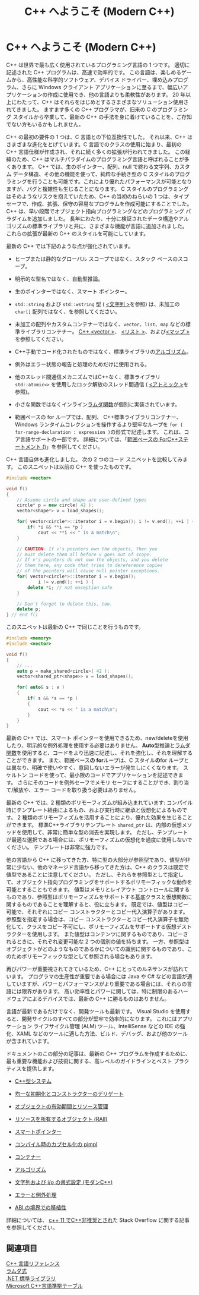 ﻿---
title: C++ へようこそ (Modern C++)
ms.date: 11/04/2016
ms.topic: conceptual
ms.assetid: 1cb1b849-ed9c-4721-a972-fd8f3dab42e2
ms.openlocfilehash: 1f59395001722244cb407ef07ed8a301f08df85b
ms.sourcegitcommit: 0cfc43f90a6cc8b97b24c42efcf5fb9c18762a42
ms.translationtype: MT
ms.contentlocale: ja-JP
ms.lasthandoff: 11/05/2019
ms.locfileid: "73624760"
---
# <a name="welcome-back-to-c-modern-c"></a>C++ へようこそ (Modern C++)

C++ は世界で最も広く使用されているプログラミング言語の 1 つです。 適切に記述された C++ プログラムは、高速で効率的です。 この言語は、楽しめるゲームから、高性能な科学的ソフトウェア、デバイス ドライバー、埋め込みプログラム、さらに Windows クライアント アプリケーションに至るまで、幅広いアプリケーションの作成に使用でき、他の言語よりも柔軟性があります。 20 年以上にわたって、C++ はそれらをはじめとするさまざまなソリューション使用されてきました。 ますます多くの C++ プログラマが、旧来の C のプログラミング スタイルから卒業して、最新の C++ の手法を身に着けていることを、ご存知でない方もいるかもしれません。

C++ の最初の要件の 1 つは、C 言語との下位互換性でした。 それ以来、C++ はさまざまな進化をとげています。C 言語でのクラスの使用に始まり、最初の C++ 言語仕様が作成され、それに続く多くの拡張が行われてきました。 この経緯のため、C++ はマルチパラダイムのプログラミング言語と呼ばれることが多くあります。 C++ では、生のポインター、配列、null で終わる文字列、カスタム データ構造、その他の機能を使って、純粋な手続き型の C スタイルのプログラミングを行うことも可能です。これにより優れたパフォーマンスが可能となりますが、バグと複雑性も生じることになります。  C スタイルのプログラミングはそのようなリスクを抱えていたため、C++ の当初のねらいの 1 つは、タイプ セーフで、作成、拡張、保守の容易なプログラムを作成可能にすることでした。 C++ は、早い段階でオブジェクト指向プログラミングなどのプログラミング パラダイムを追加しました。 長年にわたり、十分に検証されたデータ構造やアルゴリズムの標準ライブラリと共に、さまざまな機能が言語に追加されました。 これらの拡張が最新の C++ のスタイルを可能にしています。

最新の C++ では下記のような点が強化されています。

- ヒープまたは静的なグローバル スコープではなく、スタック ベースのスコープ。

- 明示的な型名ではなく、自動型推論。

- 生のポインターではなく、スマート ポインター。

- `std::string` および `std::wstring` 型 ( [\<文字列 >](../standard-library/string.md)を参照) は、未加工の `char[]` 配列ではなく、を参照してください。

- 未加工の配列やカスタムコンテナーではなく、`vector`、`list`、`map` などの標準ライブラリコンテナー。 [ C++ ](../standard-library/cpp-standard-library-header-files.md) [\<vector >](../standard-library/vector.md)、 [\<リスト >](../standard-library/list.md)、および[\<マップ >](../standard-library/map.md)を参照してください。

- C++手動でコード化されたものではなく、標準ライブラリの[アルゴリズム](../standard-library/algorithm.md)。

- 例外はエラー状態の報告と処理のためだけに使用される。

- 他のスレッド間通信メカニズムではC++なく、標準ライブラリ `std::atomic<>` を使用したロック解放のスレッド間通信 ( [\<アトミック >](../standard-library/atomic.md)を参照)。

- 小さな関数ではなくインライン[ラムダ関数](../cpp/lambda-expressions-in-cpp.md)が個別に実装されています。

- 範囲ベースの for ループでは、配列、 C++標準ライブラリコンテナー、Windows ランタイムコレクションを操作するより堅牢なループを `for ( for-range-declaration : expression )`の形式で記述します。 これは、コア言語サポートの一部です。 詳細については、「[範囲ベースの ForC++ステートメント ()](../cpp/range-based-for-statement-cpp.md)」を参照してください。

C++ 言語自体も進化しました。 次の 2 つのコード スニペットを比較してみます。 このスニペットは以前の C++ を使ったものです。

```cpp
#include <vector>

void f()
{
    // Assume circle and shape are user-defined types
    circle* p = new circle( 42 );
    vector<shape*> v = load_shapes();

    for( vector<circle*>::iterator i = v.begin(); i != v.end(); ++i ) {
        if( *i && **i == *p )
            cout << **i << " is a match\n";
    }

    // CAUTION: If v's pointers own the objects, then you
    // must delete them all before v goes out of scope.
    // If v's pointers do not own the objects, and you delete
    // them here, any code that tries to dereference copies
    // of the pointers will cause null pointer exceptions.
    for( vector<circle*>::iterator i = v.begin();
            i != v.end(); ++i ) {
        delete *i; // not exception safe
    }

    // Don't forget to delete this, too.
    delete p;
} // end f()
```

このスニペットは最新の C++ で同じことを行うものです。

```cpp
#include <memory>
#include <vector>

void f()
{
    // ...
    auto p = make_shared<circle>( 42 );
    vector<shared_ptr<shape>> v = load_shapes();

    for( auto& s : v )
    {
        if( s && *s == *p )
        {
            cout << *s << " is a match\n";
        }
    }
}
```

最新の C++ では、スマート ポインターを使用できるため、new/deleteを使用したり、明示的な例外処理を使用する必要はありません。 **Auto**型推論と[ラムダ関数](../cpp/lambda-expressions-in-cpp.md)を使用すると、コードをより迅速に記述し、それを強化し、それを理解することができます。 また、範囲ベース**の for**ループは、C スタイル**の**for ループとは異なり、明確で使いやすく、意図しないエラーが発生しにくくなります。 スケルトン コードを使って、最小限のコードでアプリケーションを記述できます。 さらにそのコードを例外セーフでメモリ セーフにすることができ、割り当て/解放や、エラー コードを取り扱う必要はありません。

最新の C++ では、2 種類のポリモーフィズムが組み込まれています: コンパイル時にテンプレート経由によるもの、および実行時に継承と仮想化によるものです。 2 種類のポリモーフィズムを活用することにより、優れた効果を生じることができます。 標準C++ライブラリテンプレート `shared_ptr` は、内部の仮想メソッドを使用して、非常に簡単な型の消去を実現します。 ただし、テンプレートが最適な選択である場合には、ポリモーフィズムの仮想化を過度に使用しないでください。 テンプレートは非常に強力です。

他の言語から C++ に移ってきた方、特に型の大部分が参照型であり、値型が非常に少ない、他のマネージド言語から移ってきた方は、C++ のクラスは既定で値型であることに注意してください。 ただし、それらを参照型として指定して、オブジェクト指向プログラミングをサポートするポリモーフィックな動作を可能とすることもできます。 値型はメモリとレイアウト コントロールに関するものであり、参照型はポリモーフィズムをサポートする基底クラスと仮想関数に関するものであることを理解すると、役に立ちます。 既定では、値型はコピー可能で、それぞれにコピー コンストラクターとコピー代入演算子があります。 参照型を指定する場合は、コピー コンストラクターとコピー代入演算子を無効化して、クラスをコピー不可にし、ポリモーフィズムをサポートする仮想デストラクターを使用します。 また値型はコンテンツに関するものであり、コピーされるときに、それぞれ変更可能な 2 つの個別の値を持ちます。 一方、参照型はオブジェクトがどのようなものであるかについての識別に関するものであり、このためポリモーフィックな型として参照される場合もあります。

再びパワーが重要視されてきているため、C++ にとってのルネサンスが訪れています。 プログラマの生産性が重要である場合には Java や C# などの言語が適していますが、パワーとパフォーマンスがより重要である場合には、それらの言語には限界があります。 高い効率性とパワーに関しては、特に制限のあるハードウェアによるデバイスでは、最新の C++ に勝るものはありません。

言語が最新であるだけでなく、開発ツールも最新です。 Visual Studio を使用すると、開発サイクルのすべての部分が堅牢で効率的になります。 これにはアプリケーション ライフサイクル管理 (ALM) ツール、IntelliSense などの IDE の強化、XAML などのツールに適した方法、ビルド、デバッグ、および他のツールが含まれています。

ドキュメントのこの部分の記事は、最新の C++ プログラムを作成するために、最も重要な機能および技術に関する、高レベルのガイドラインとベスト プラクティスを提供します。

- [C++型システム](../cpp/cpp-type-system-modern-cpp.md)

- [均一な初期化とコンストラクターのデリゲート](../cpp/uniform-initialization-and-delegating-constructors.md)

- [オブジェクトの有効期間とリソース管理](../cpp/object-lifetime-and-resource-management-modern-cpp.md)

- [リソースを所有するオブジェクト (RAII)](../cpp/objects-own-resources-raii.md)

- [スマートポインター](../cpp/smart-pointers-modern-cpp.md)

- [コンパイル時のカプセル化の pimpl](../cpp/pimpl-for-compile-time-encapsulation-modern-cpp.md)

- [コンテナー](../cpp/containers-modern-cpp.md)

- [アルゴリズム](../cpp/algorithms-modern-cpp.md)

- [文字列および i/o の書式設定 (モダンC++)](../cpp/string-and-i-o-formatting-modern-cpp.md)

- [エラーと例外処理](../cpp/errors-and-exception-handling-modern-cpp.md)

- [ABI の境界での移植性](../cpp/portability-at-abi-boundaries-modern-cpp.md)

詳細については、 [c++ 11 でC++非推奨とされ](https://stackoverflow.com/questions/9299101/which-c-idioms-are-deprecated-in-c11)た Stack Overflow に関する記事を参照してください。

## <a name="see-also"></a>関連項目

[C++ 言語リファレンス](../cpp/cpp-language-reference.md)<br/>
[ラムダ式](../cpp/lambda-expressions-in-cpp.md)<br/>
[.NET 標準ライブラリ](../standard-library/cpp-standard-library-reference.md)<br/>
[Microsoft C++言語準拠テーブル](../overview/visual-cpp-language-conformance.md)